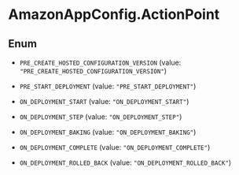# AmazonAppConfig.ActionPoint

## Enum


* `PRE_CREATE_HOSTED_CONFIGURATION_VERSION` (value: `"PRE_CREATE_HOSTED_CONFIGURATION_VERSION"`)

* `PRE_START_DEPLOYMENT` (value: `"PRE_START_DEPLOYMENT"`)

* `ON_DEPLOYMENT_START` (value: `"ON_DEPLOYMENT_START"`)

* `ON_DEPLOYMENT_STEP` (value: `"ON_DEPLOYMENT_STEP"`)

* `ON_DEPLOYMENT_BAKING` (value: `"ON_DEPLOYMENT_BAKING"`)

* `ON_DEPLOYMENT_COMPLETE` (value: `"ON_DEPLOYMENT_COMPLETE"`)

* `ON_DEPLOYMENT_ROLLED_BACK` (value: `"ON_DEPLOYMENT_ROLLED_BACK"`)


